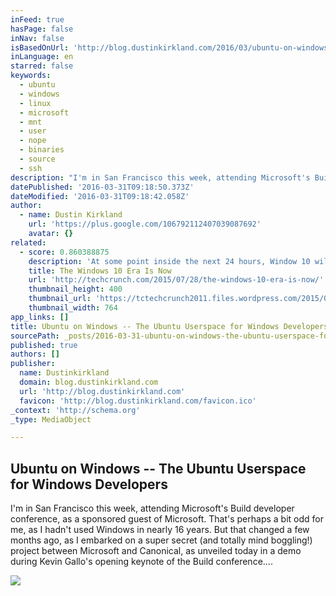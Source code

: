 ```yaml
---
inFeed: true
hasPage: false
inNav: false
isBasedOnUrl: 'http://blog.dustinkirkland.com/2016/03/ubuntu-on-windows.html'
inLanguage: en
starred: false
keywords:
  - ubuntu
  - windows
  - linux
  - microsoft
  - mnt
  - user
  - nope
  - binaries
  - source
  - ssh
description: "I'm in San Francisco this week, attending Microsoft's Build developer conference, as a sponsored guest of Microsoft. That's perhaps a bit odd for me, as I hadn't used Windows in nearly 16 years. But that changed a few months ago, as I embarked on a super secret (and totally mind boggling!) project between Microsoft and Canonical, as unveiled today in a demo during Kevin Gallo's opening keynote of the Build conference...."
datePublished: '2016-03-31T09:18:50.373Z'
dateModified: '2016-03-31T09:18:42.058Z'
author:
  - name: Dustin Kirkland
    url: 'https://plus.google.com/106792112407039087692'
    avatar: {}
related:
  - score: 0.860388875
    description: 'At some point inside the next 24 hours, Window 10 will "launch" in New Zealand, before spreading out across the globe. To a certain extent. Of course, for the more than 5 million folks currently testing the software, its "launch" is almost a non-event.'
    title: The Windows 10 Era Is Now
    url: 'http://techcrunch.com/2015/07/28/the-windows-10-era-is-now/'
    thumbnail_height: 400
    thumbnail_url: 'https://tctechcrunch2011.files.wordpress.com/2015/07/windows10-laptop.jpg?w=764&h=400&crop=1'
    thumbnail_width: 764
app_links: []
title: Ubuntu on Windows -- The Ubuntu Userspace for Windows Developers
sourcePath: _posts/2016-03-31-ubuntu-on-windows-the-ubuntu-userspace-for-windows-develo.md
published: true
authors: []
publisher:
  name: Dustinkirkland
  domain: blog.dustinkirkland.com
  url: 'http://blog.dustinkirkland.com'
  favicon: 'http://blog.dustinkirkland.com/favicon.ico'
_context: 'http://schema.org'
_type: MediaObject

---
```

<article style=""><h1>Ubuntu on Windows -- The Ubuntu Userspace for Windows Developers</h1><p>I'm in San Francisco this week, attending Microsoft's Build developer conference, as a sponsored guest of Microsoft. That's perhaps a bit odd for me, as I hadn't used Windows in nearly 16 years. But that changed a few months ago, as I embarked on a super secret (and totally mind boggling!) project between Microsoft and Canonical, as unveiled today in a demo during Kevin Gallo's opening keynote of the Build conference....</p><img src="https://s3-us-west-2.amazonaws.com/the-grid-img/p/cc347c298a18bcb587bc60514611e3b537eda027.png" /></article>